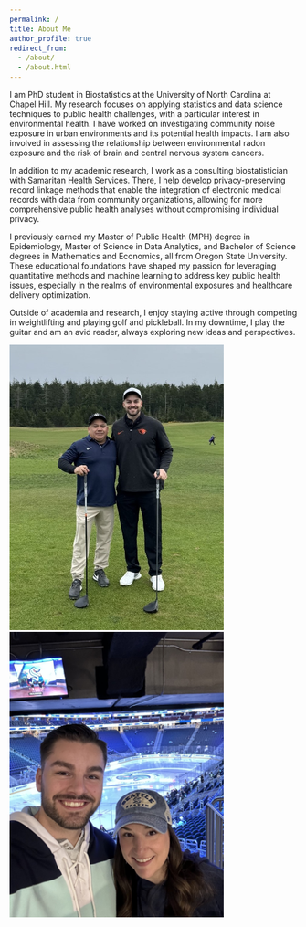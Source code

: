 ```yaml
---
permalink: /
title: About Me
author_profile: true
redirect_from: 
  - /about/
  - /about.html
---
```


I am PhD student in Biostatistics at the University of North Carolina at Chapel Hill. My research focuses on applying statistics and data science techniques to public health challenges, with a particular interest in environmental health. I have worked on investigating community noise exposure in urban environments and its potential health impacts. I am also involved in assessing the relationship between environmental radon exposure and the risk of brain and central nervous system cancers.

In addition to my academic research, I work as a consulting biostatistician with Samaritan Health Services. There, I help develop privacy-preserving record linkage methods that enable the integration of electronic medical records with data from community organizations, allowing for more comprehensive public health analyses without compromising individual privacy.

I previously earned my Master of Public Health (MPH) degree in Epidemiology, Master of Science in Data Analytics, and Bachelor of Science degrees in Mathematics and Economics, all from Oregon State University. These educational foundations have shaped my passion for leveraging quantitative methods and machine learning to address key public health issues, especially in the realms of environmental exposures and healthcare delivery optimization.

Outside of academia and research, I enjoy staying active through competing in weightlifting and playing golf and pickleball. In my downtime, I play the guitar and am an avid reader, always exploring new ideas and perspectives.

<img src="/images/golf.png" alt="golf" style="height:500px;"> <img src="/images/hockey.png" alt="hockey" style="height:500px;">
